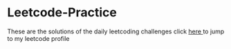 # Leetcode-Practice
These are the solutions of the daily leetcoding challenges
click <a href = "https://leetcode.com/gouravnagpal2112/"> here </a> to jump to my leetcode profile
